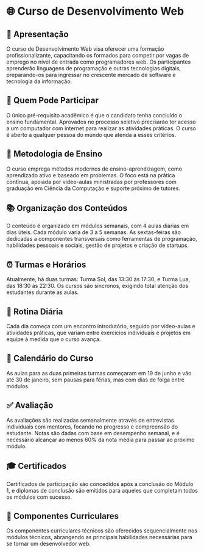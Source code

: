 # 🌐 Curso <codefico/> de Desenvolvimento Web

## 📖 Apresentação

O curso <codefico/> de Desenvolvimento Web visa oferecer uma formação profissionalizante, capacitando os formados para competir por vagas de emprego no nível de entrada como programadores web. Os participantes aprenderão linguagens de programação e outras tecnologias digitais, preparando-os para ingressar no crescente mercado de software e tecnologia da informação.

## 👥 Quem Pode Participar

O único pré-requisito acadêmico é que o candidato tenha concluído o ensino fundamental. Aprovados no processo seletivo precisarão ter acesso a um computador com internet para realizar as atividades práticas. O curso é aberto a qualquer pessoa do mundo que atenda a esses critérios.

## 🚀 Metodologia de Ensino

O curso emprega métodos modernos de ensino-aprendizagem, como aprendizado ativo e baseado em problemas. O foco está na prática contínua, apoiada por vídeo-aulas ministradas por professores com graduação em Ciência da Computação e suporte próximo de tutores.

## 📚 Organização dos Conteúdos

O conteúdo é organizado em módulos semanais, com 4 aulas diárias em dias úteis. Cada módulo varia de 3 a 5 semanas. As sextas-feiras são dedicadas a componentes transversais como ferramentas de programação, habilidades pessoais e sociais, gestão de projetos e criação de startups.

## ⏰ Turmas e Horários

Atualmente, há duas turmas: Turma Sol, das 13:30 às 17:30, e Turma Lua, das 18:30 às 22:30. Os cursos são síncronos, exigindo total atenção dos estudantes durante as aulas.

## 📅 Rotina Diária

Cada dia começa com um encontro introdutório, seguido por vídeo-aulas e atividades práticas, que variam entre exercícios individuais e projetos em equipe à medida que o curso avança.

## 📅 Calendário do Curso

As aulas para as duas primeiras turmas começaram em 19 de junho e vão até 30 de janeiro, sem pausas para férias, mas com dias de folga entre módulos.

## ✅ Avaliação

As avaliações são realizadas semanalmente através de entrevistas individuais com mentores, focando no progresso e compreensão do estudante. Notas são dadas com base em desempenho semanal, e é necessário alcançar ao menos 60% da nota média para passar ao próximo módulo.

## 🎓 Certificados

Certificados de participação são concedidos após a conclusão do Módulo 1, e diplomas de conclusão são emitidos para aqueles que completam todos os módulos com sucesso.

## 📘 Componentes Curriculares

Os componentes curriculares técnicos são oferecidos sequencialmente nos módulos técnicos, abrangendo as principais habilidades necessárias para se tornar um desenvolvedor web.
